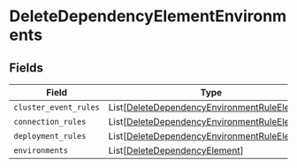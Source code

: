 # DeleteDependencyElementEnvironments


## Fields

| Field                                                                                                         | Type                                                                                                          | Required                                                                                                      | Description                                                                                                   |
| ------------------------------------------------------------------------------------------------------------- | ------------------------------------------------------------------------------------------------------------- | ------------------------------------------------------------------------------------------------------------- | ------------------------------------------------------------------------------------------------------------- |
| `cluster_event_rules`                                                                                         | List[[DeleteDependencyEnvironmentRuleElement](../../models/shared/deletedependencyenvironmentruleelement.md)] | :heavy_minus_sign:                                                                                            | N/A                                                                                                           |
| `connection_rules`                                                                                            | List[[DeleteDependencyEnvironmentRuleElement](../../models/shared/deletedependencyenvironmentruleelement.md)] | :heavy_minus_sign:                                                                                            | N/A                                                                                                           |
| `deployment_rules`                                                                                            | List[[DeleteDependencyEnvironmentRuleElement](../../models/shared/deletedependencyenvironmentruleelement.md)] | :heavy_minus_sign:                                                                                            | N/A                                                                                                           |
| `environments`                                                                                                | List[[DeleteDependencyElement](../../models/shared/deletedependencyelement.md)]                               | :heavy_minus_sign:                                                                                            | N/A                                                                                                           |